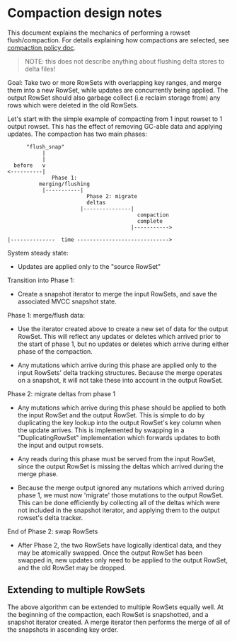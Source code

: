 <!--
Licensed under the Apache License, Version 2.0 (the "License");
you may not use this file except in compliance with the License.
You may obtain a copy of the License at

    http://www.apache.org/licenses/LICENSE-2.0

Unless required by applicable law or agreed to in writing, software
distributed under the License is distributed on an "AS IS" BASIS,
WITHOUT WARRANTIES OR CONDITIONS OF ANY KIND, either express or implied.
See the License for the specific language governing permissions and
limitations under the License.
-->

Compaction design notes
=======================

This document explains the mechanics of performing a rowset flush/compaction.
For details explaining how compactions are selected, see
[compaction policy doc](compaction-policy.md).

> NOTE: this does not describe anything about flushing delta stores to delta files!

Goal: Take two or more RowSets with overlapping key ranges, and merge
them into a new RowSet, while updates are concurrently being applied.
The output RowSet should also garbage collect (i.e reclaim storage from)
any rows which were deleted in the old RowSets.

Let's start with the simple example of compacting from 1 input rowset to
1 output rowset. This has the effect of removing GC-able data and
applying updates. The compaction has two main phases:

```
      "flush_snap"
           |
           |
  before   v
<----------|
              Phase 1:
          merging/flushing
           |-----------|
                         Phase 2: migrate
                         deltas
                       |---------------|
                                         compaction
                                         complete
                                       |----------->

|--------------  time ----------------------------->
```

System steady state:
  - Updates are applied only to the "source RowSet"

Transition into Phase 1:
  - Create a snapshot iterator to merge the input RowSets, and save the
    associated MVCC snapshot state.

Phase 1: merge/flush data:
  - Use the iterator created above to create a new set of data for the output
    RowSet. This will reflect any updates or deletes which arrived prior to the
    start of phase 1, but no updates or deletes which arrive during either
    phase of the compaction.

  - Any mutations which arrive during this phase are applied only to the input
    RowSets' delta tracking structures. Because the merge operates on a snapshot,
    it will not take these into account in the output RowSet.

Phase 2: migrate deltas from phase 1
  - Any mutations which arrive during this phase should be applied to both the
    input RowSet and the output RowSet. This is simple to do by duplicating
    the key lookup into the output RowSet's key column when the update arrives.
    This is implemented by swapping in a "DuplicatingRowSet" implementation which
    forwards updates to both the input and output rowsets.

  - Any reads during this phase must be served from the input RowSet, since the
    output RowSet is missing the deltas which arrived during the merge phase.

  - Because the merge output ignored any mutations which arrived during phase 1,
    we must now 'migrate' those mutations to the output RowSet. This can be done
    efficiently by collecting all of the deltas which were not included in the
    snapshot iterator, and applying them to the output rowset's delta tracker.


End of Phase 2: swap RowSets
  - After Phase 2, the two RowSets have logically identical data, and they may
    be atomically swapped. Once the output RowSet has been swapped in, new updates
    only need to be applied to the output RowSet, and the old RowSet may be dropped.

Extending to multiple RowSets
-----------------------------

The above algorithm can be extended to multiple RowSets equally well. At the beginning
of the compaction, each RowSet is snapshotted, and a snapshot iterator created. A merge
iterator then performs the merge of all of the snapshots in ascending key order.

